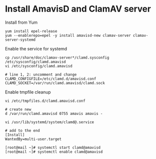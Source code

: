 
Install AmavisD and ClamAV server
===========================

Install from Yum

```shell
yum install epel-release
yum --enablerepo=epel -y install amavisd-new clamav-server clamav-server-systemd
```

Enable the service for systemd

```shell
cp /usr/share/doc/clamav-server*/clamd.sysconfig /etc/sysconfig/clamd.amavisd
vi /etc/sysconfig/clamd.amavisd
```

```shell
# line 1, 2: uncomment and change
CLAMD_CONFIGFILE=/etc/clamd.d/amavisd.conf
CLAMD_SOCKET=/var/run/clamd.amavisd/clamd.sock
```

Enable tmpfile cleanup

```shell
vi /etc/tmpfiles.d/clamd.amavisd.conf
```

```shell
# create new
d /var/run/clamd.amavisd 0755 amavis amavis -
```

```shell
vi /usr/lib/systemd/system/clamd@.service
```

```shell
# add to the end
[Install]
WantedBy=multi-user.target
```

```shell
[root@mail ~]# systemctl start clamd@amavisd 
[root@mail ~]# systemctl enable clamd@amavisd 
```
